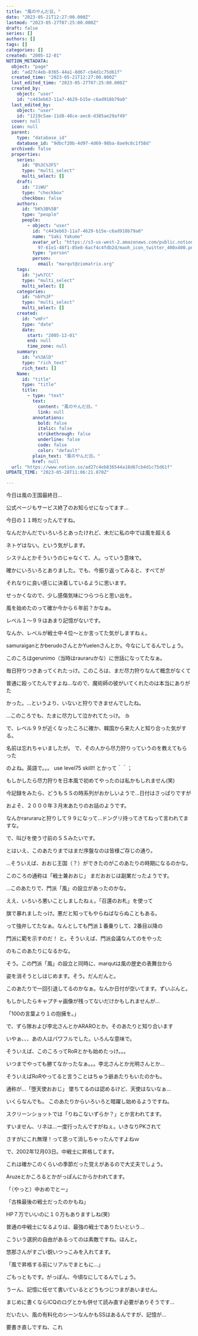 ```yaml
---
title: "風のやんだ日。"
date: "2023-05-21T12:27:00.000Z"
lastmod: "2023-05-27T07:25:00.000Z"
draft: false
series: []
authors: []
tags: []
categories: []
created: "2005-12-01"
NOTION_METADATA:
  object: "page"
  id: "ad27c4eb-8365-44a1-8d67-cb4d1c75d61f"
  created_time: "2023-05-21T12:27:00.000Z"
  last_edited_time: "2023-05-27T07:25:00.000Z"
  created_by:
    object: "user"
    id: "c443eb63-11a7-4629-b15e-c6ad918b79a0"
  last_edited_by:
    object: "user"
    id: "1219c5ae-11d8-48ce-aec6-d385ae29af49"
  cover: null
  icon: null
  parent:
    type: "database_id"
    database_id: "9dbcf20b-4d97-4d69-98ba-8ae9c8c1f58d"
  archived: false
  properties:
    series:
      id: "B%3C%3FS"
      type: "multi_select"
      multi_select: []
    draft:
      id: "JiWU"
      type: "checkbox"
      checkbox: false
    authors:
      id: "bK%3B%5B"
      type: "people"
      people:
        - object: "user"
          id: "c443eb63-11a7-4629-b15e-c6ad918b79a0"
          name: "Saki Yakumo"
          avatar_url: "https://s3-us-west-2.amazonaws.com/public.notion-static.com/3ad1c4\
            97-61e1-48f1-85e8-6acf4c4fdb2d/maoh_icon_twitter_400x400.png"
          type: "person"
          person:
            email: "marqut@ziomatrix.org"
    tags:
      id: "jw%7CC"
      type: "multi_select"
      multi_select: []
    categories:
      id: "nbY%3F"
      type: "multi_select"
      multi_select: []
    created:
      id: "vmFr"
      type: "date"
      date:
        start: "2005-12-01"
        end: null
        time_zone: null
    summary:
      id: "x%3AlD"
      type: "rich_text"
      rich_text: []
    Name:
      id: "title"
      type: "title"
      title:
        - type: "text"
          text:
            content: "風のやんだ日。"
            link: null
          annotations:
            bold: false
            italic: false
            strikethrough: false
            underline: false
            code: false
            color: "default"
          plain_text: "風のやんだ日。"
          href: null
  url: "https://www.notion.so/ad27c4eb836544a18d67cb4d1c75d61f"
UPDATE_TIME: "2023-05-28T11:06:21.870Z"

---
```

<link rel="stylesheet" href="https://cdn.jsdelivr.net/npm/katex@0.16.2/dist/katex.min.css" integrity="sha384-bYdxxUwYipFNohQlHt0bjN/LCpueqWz13HufFEV1SUatKs1cm4L6fFgCi1jT643X" crossorigin="anonymous">


今日は風の王国最終日…


公式ページもサービス終了のお知らせになってます…


今日の１１時だったんですね。


なんだかんだでいろいろとあったけれど、未だに私の中では風を超える


ネトゲはない。という気がします。


システムとかそういうのじゃなくて、人。っていう意味で。


確かにいろいろとありました。でも、今振り返ってみると、すべてが


それなりに良い感じに決着しているように思います。


せっかくなので、少し感傷気味につらつらと思い出を。


風を始めたのって確か今から６年前？かなぁ。


レベル１～９９はあまり記憶がないです。


なんか、レベルが戦士中４位～とか言ってた気がしますねぇ。


samuraiganとかberudoさんとかYuelenさんとか。今なにしてるんでしょう。


このころはgerunimo（当時はrauraruかな）に世話になってたなぁ。


毎日狩りつきあってくれたっけ。このころは、まだ尽力狩りなんて概念がなくて


普通に殴ってたんですよね…なので、魔術師の彼がいてくれたのは本当にありがた


かった。…というより、いないと狩りできませんでしたね。


…このころでも、たまに尽力して泣かれてたっけ。 :b


で、レベル９９が近くなったころに確か、韓国から来た人と知り合った気がする。


名前は忘れちゃいましたが。 で、その人から尽力狩りっていうのを教えてもらった


のよね。英語で。。。 use level75 skill!! とかって＾＾；


もしかしたら尽力狩りを日本風で初めてやったのは私かもしれません(笑)


今記録をみたら、どうもＳＳの時系列がおかしいようで…日付はさっぱりですが


およそ、２０００年３月末あたりのお話のようです。


なんかraruraruと狩りして９９になって…ドングリ持ってきてねって言われてますな。


で、叫びを使う寸前のＳＳみたいです。


とはいえ、このあたりまではまだ序盤なのは皆様ご存じの通り。


…そういえば、おおじ王国（？）ができたのがこのあたりの時期になるのかな。


このころの通称は「戦士兼おおじ」 まだおおじは副業だったようです。


…このあたりで、門派「風」の設立があったのかな。


ええ、いろいろ悪いことしましたねぇ。「召還のお札」を使って


旗で暴れましたっけ。悪だと知ってもやらねばならぬこともある。


って強弁してたなぁ。なんとしても門派１番乗りして、2番目以降の


門派に範を示すのだ！ と。そういえば、門派会議なんてのをやった


のもこのあたりになるかな。


そう。この門派「風」の設立と同時に、marqutは風の歴史の表舞台から


姿を消そうとしはじめます。そう。だんだんと。


このあたりで一回引退してるのかなぁ。なんか日付が空いてます。ずいぶんと。


もしかしたらキャプチャ画像が残ってないだけかもしれませんが…


「100の言葉より１の抱擁を。」


で、ずら隊および李北さんとかARAROとか。そのあたりと知り合います


いやぁ、、、あの人はパワフルでした。いろんな意味で。


そういえば、このころってRoRとかも始めたっけ。。。


いつまでやっても勝てなかったなぁ。。。李北さんとか光明さんとか…


そういえばRoRやってると言うことはちゅう爺あたりもいたのかも。


通称が…「堕天使おおじ」 墜ちてるのは認めるけど、天使はないなぁ…


いくらなんでも。 このあたりからいろいろと暗躍し始めるようですね。


スクリーンショットでは「りねこないずらか？」とか言われてます。


すいません、リネは…一度行ったんですがねぇ。いきなりPKされて


さすがにこれ無理！って思って消しちゃったんですよねｗ


で、2002年12月03日。中戦士に昇格してます。


これは確かこのくらいの季節だった覚えがあるので大丈夫でしょう。


Aruzeとかころるとかがっぽんにからかわれてます。


「（やっと）中おめでとー」


「古株最後の戦士だったのかもね」


HP７万でいいのに１０万もありますしね(笑)


普通の中戦士になるよりは、最強の戦士でありたいという…


こういう選択の自由があるってのは素敵ですね。ほんと。


悠那さんがすごい鋭いつっこみを入れてます。


「風で昇格する前にリアルでまともに…」


ごもっともです。がっぽん、今頃なにしてるんでしょう。


うーん、記憶に任せて書いているとどうもつじつまがあいません。


まじめに書くならICQのログとかも併せて読み直す必要がありそうです…


だいたい、風の有料化のシーンなんかもSSはあるんですが、記憶が…


要書き直しですね、これ

